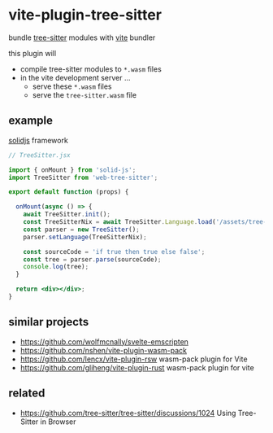 # vite-plugin-tree-sitter

bundle [tree-sitter](https://github.com/tree-sitter/tree-sitter/tree/master/lib/binding_web) modules
with [vite](https://github.com/vitejs/vite) bundler

this plugin will

* compile tree-sitter modules to `*.wasm` files
* in the vite development server ...
  * serve these `*.wasm` files
  * serve the `tree-sitter.wasm` file

## example

[solidjs](https://github.com/solidjs/solid) framework

```jsx
// TreeSitter.jsx

import { onMount } from 'solid-js';
import TreeSitter from 'web-tree-sitter';

export default function (props) {

  onMount(async () => {
    await TreeSitter.init();
    const TreeSitterNix = await TreeSitter.Language.load('/assets/tree-sitter-nix.wasm');
    const parser = new TreeSitter();
    parser.setLanguage(TreeSitterNix);

    const sourceCode = 'if true then true else false';
    const tree = parser.parse(sourceCode);
    console.log(tree);
  }

  return <div></div>;
}
```

## similar projects

* https://github.com/wolfmcnally/svelte-emscripten
* https://github.com/nshen/vite-plugin-wasm-pack
* https://github.com/lencx/vite-plugin-rsw wasm-pack plugin for Vite
* https://github.com/gliheng/vite-plugin-rust wasm-pack plugin for vite

## related

* https://github.com/tree-sitter/tree-sitter/discussions/1024 Using Tree-Sitter in Browser
